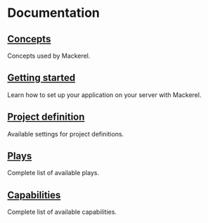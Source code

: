 # Documentation

## [Concepts](Documentation/Concepts.md)

Concepts used by Mackerel.

## [Getting started](Documentation/GettingStarted.md)

Learn how to set up your application on your server with Mackerel.

## [Project definition](Documentation/ProjectDefinition.md)

Available settings for project definitions.

## [Plays](Features/Plays.md)

Complete list of available plays.

## [Capabilities](Features/Capabilities.md)

Complete list of available capabilities.